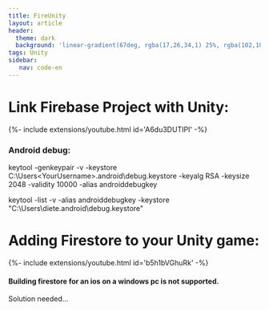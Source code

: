 ```yaml
---
title: FireUnity
layout: article
header:
  theme: dark
  background: 'linear-gradient(67deg, rgba(17,26,34,1) 25%, rgba(102,102,102,1) 43%, rgba(255,255,255,1) 80%)'
tags: Unity
sidebar: 
   nav: code-en   
--- 
```


# Link Firebase Project with Unity:
{%- include extensions/youtube.html id='A6du3DUTIPI' -%}
### Android debug:
keytool -genkeypair -v -keystore C:\Users\<YourUsername>\.android\debug.keystore -keyalg RSA -keysize 2048 -validity 10000 -alias androiddebugkey

keytool -list -v -alias androiddebugkey -keystore "C:\Users\diete\.android\debug.keystore"

# Adding Firestore to your Unity game:
{%- include extensions/youtube.html id='b5h1bVGhuRk' -%}
#### Building firestore for an ios on a windows pc is not supported.
Solution needed...